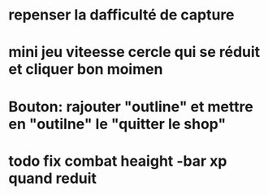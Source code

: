 # repenser la dafficulté de capture

# mini jeu viteesse cercle qui se réduit et cliquer bon moimen

# Bouton: rajouter "outline" et mettre en "outilne" le "quitter le shop"

# todo fix combat heaight -bar xp quand reduit